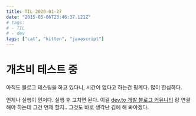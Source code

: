 ```yaml
---
title: TIL 2020-01-27
date: "2015-05-06T23:46:37.121Z"
# tags:
# - TIL
# - dev
tags: ["cat", "kitten", "javascript"]
---
```


# 개츠비 테스트 중

아직도 블로그 테스팅을 하고 있다니, 시간이 없다고 하는건 핑계다.
많이 한심하다.

언제나 실행이 먼저다. 실행 후 고치면 된다.
이걸 [dev.to 개발 블로그 커뮤니티](dev.to) 랑 연결해야 하는데 그건 언제 할지.. 그것도 바로 생각난 김에 해 봐야겠다.
